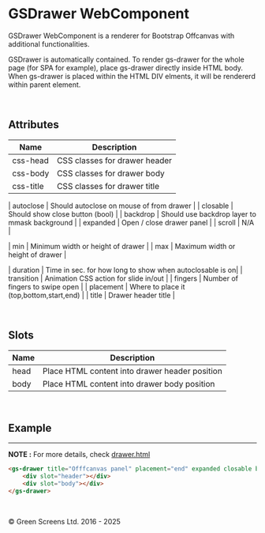 # GSDrawer WebComponent
 
GSDrawer WebComponent is a renderer for Bootstrap Offcanvas with additional functionalities.
 
 GSDrawer is automatically contained.
 To render gs-drawer for the whole page (for SPA for example), place gs-drawer directly inside HTML body.
 When gs-drawer is placed within the HTML DIV elments, it will be rendererd within parent element.
 
<br>
 
## Attributes
 
| Name               | Description                                              |
|--------------------|----------------------------------------------------------|
| css-head           | CSS classes for drawer header                            |
| css-body           | CSS classes for drawer body                              |
| css-title          | CSS classes for drawer title                             |

| autoclose          | Should autoclose on mouse of from drawer                 |
| closable           | Should show close button (bool)                          |
| backdrop           | Should use backdrop layer to mmask background            |
| expanded           | Open / close drawer panel                                |
| scroll             | N/A                                                      |

| min                | Minimum width or height of drawer                        |
| max                | Maximum width or height of drawer                        |

| duration           | Time in sec. for how long to show when autoclosable is on|
| transition         | Animation CSS action for slide in/out                    |
| fingers            | Number of fingers to swipe open                          |
| placement          | Where to place it (top,bottom,start,end)                 |
| title              | Drawer header title                                      |
 
<br>
 
## Slots
| Name               | Description                                              |
|--------------------|----------------------------------------------------------|
| head               | Place HTML content into drawer header position           |
| body               | Place HTML content into drawer body position             |

<br>
 
## Example
---
 
**NOTE :**
For more details, check [drawer.html](../../demos/drawer.html)
 
```html
<gs-drawer title="Offfcanvas panel" placement="end" expanded closable backdrop>
    <div slot="header"></div>
    <div slot="body"></div>
</gs-drawer>
```

<br>

&copy; Green Screens Ltd. 2016 - 2025
